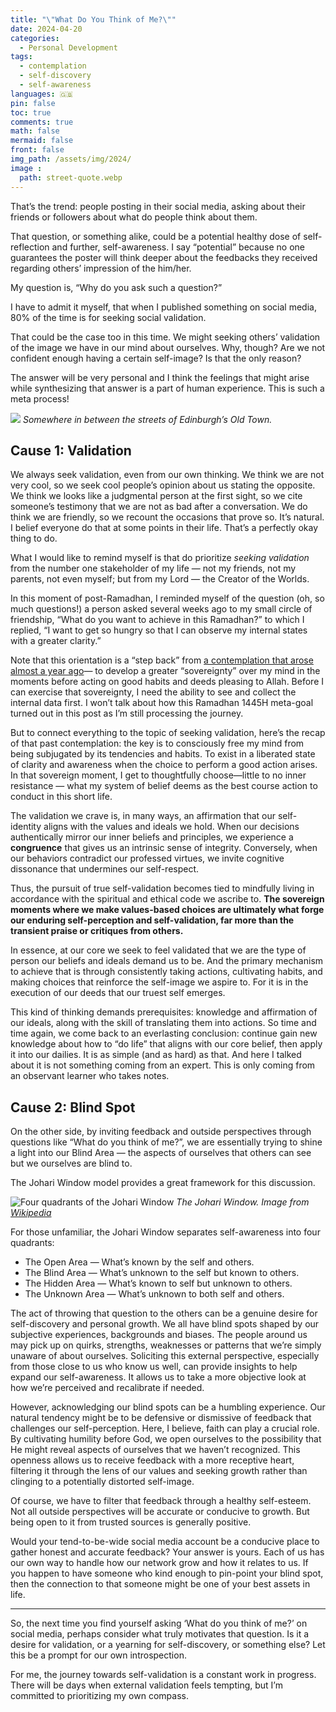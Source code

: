 ```yaml
---
title: "\"What Do You Think of Me?\""
date: 2024-04-20
categories:
  - Personal Development
tags:
  - contemplation
  - self-discovery
  - self-awareness
languages: 🇬🇧
pin: false
toc: true
comments: true
math: false
mermaid: false
front: false
img_path: /assets/img/2024/
image :
  path: street-quote.webp
---
```


That’s the trend: people posting in their social media, asking about their friends or followers about what do people think about them.

That question, or something alike, could be a potential healthy dose of self-reflection and further, self-awareness. I say “potential” because no one guarantees the poster will think deeper about the feedbacks they received regarding others’ impression of the him/her.

My question is, “Why do you ask such a question?”

I have to admit it myself, that when I published something on social media, 80% of the time is for seeking social validation.

That could be the case too in this time. We might seeking others’ validation of the image we have in our mind about ourselves. Why, though? Are we not confident enough having a certain self-image? Is that the only reason?

The answer will be very personal and I think the feelings that might arise while synthesizing that answer is a part of human experience. This is such a meta process!

![](street-quote.webp)
_Somewhere in between the streets of Edinburgh’s Old Town._

## Cause 1: Validation

We always seek validation, even from our own thinking. We think we are not very cool, so we seek cool people’s opinion about us stating the opposite. We think we looks like a judgmental person at the first sight, so we cite someone’s testimony that we are not as bad after a conversation. We do think we are friendly, so we recount the occasions that prove so. It’s natural. I belief everyone do that at some points in their life. That’s a perfectly okay thing to do.

What I would like to remind myself is that do prioritize *seeking validation* from the number one stakeholder of my life — not my friends, not my parents, not even myself; but from my Lord — the Creator of the Worlds.

In this moment of post-Ramadhan, I reminded myself of the question (oh, so much questions!) a person asked several weeks ago to my small circle of friendship, “What do you want to achieve in this Ramadhan?” to which I replied, “I want to get so hungry so that I can observe my internal states with a greater clarity.”

Note that this orientation is a “step back” from [a contemplation that arose almost a year ago](/posts/belajar-untuk-tidak-perlu-berpikir-panjang/)— to develop a greater “sovereignty” over my mind in the moments before acting on good habits and deeds pleasing to Allah. Before I can exercise that sovereignty, I need the ability to see and collect the internal data first. I won’t talk about how this Ramadhan 1445H meta-goal turned out in this post as I’m still processing the journey.

But to connect everything to the topic of seeking validation, here’s the recap of that past contemplation: the key is to consciously free my mind from being subjugated by its tendencies and habits. To exist in a liberated state of clarity and awareness when the choice to perform a good action arises. In that sovereign moment, I get to thoughtfully choose—little to no inner resistance — what my system of belief deems as the best course action to conduct in this short life.

The validation we crave is, in many ways, an affirmation that our self-identity aligns with the values and ideals we hold. When our decisions authentically mirror our inner beliefs and principles, we experience a **congruence** that gives us an intrinsic sense of integrity. Conversely, when our behaviors contradict our professed virtues, we invite cognitive dissonance that undermines our self-respect.

Thus, the pursuit of true self-validation becomes tied to mindfully living in accordance with the spiritual and ethical code we ascribe to. **The sovereign moments where we make values-based choices are ultimately what forge our enduring self-perception and self-validation, far more than the transient praise or critiques from others.**

In essence, at our core we seek to feel validated that we are the type of person our beliefs and ideals demand us to be. And the primary mechanism to achieve that is through consistently taking actions, cultivating habits, and making choices that reinforce the self-image we aspire to. For it is in the execution of our deeds that our truest self emerges.

This kind of thinking demands prerequisites: knowledge and affirmation of our ideals, along with the skill of translating them into actions. So time and time again, we come back to an everlasting conclusion: continue gain new knowledge about how to “do life” that aligns with our core belief, then apply it into our dailies. It is as simple (and as hard) as that. And here I talked about it is not something coming from an expert. This is only coming from an observant learner who takes notes.

## Cause 2: Blind Spot

On the other side, by inviting feedback and outside perspectives through questions like “What do you think of me?”, we are essentially trying to shine a light into our Blind Area — the aspects of ourselves that others can see but we ourselves are blind to.

The Johari Window model provides a great framework for this discussion.

![Four quadrants of the Johari Window](https://upload.wikimedia.org/wikipedia/commons/2/2c/Johari_Window.PNG)
_The Johari Window. Image from [Wikipedia](https://en.wikipedia.org/wiki/Johari_window#/media/File:Johari_Window.PNG)_

For those unfamiliar, the Johari Window separates self-awareness into four quadrants:

- The Open Area — What’s known by the self and others.
- The Blind Area — What’s unknown to the self but known to others.
- The Hidden Area — What’s known to self but unknown to others.
- The Unknown Area — What’s unknown to both self and others.

The act of throwing that question to the others can be a genuine desire for self-discovery and personal growth. We all have blind spots shaped by our subjective experiences, backgrounds and biases. The people around us may pick up on quirks, strengths, weaknesses or patterns that we’re simply unaware of about ourselves. Soliciting this external perspective, especially from those close to us who know us well, can provide insights to help expand our self-awareness. It allows us to take a more objective look at how we’re perceived and recalibrate if needed.

However, acknowledging our blind spots can be a humbling experience. Our natural tendency might be to be defensive or dismissive of feedback that challenges our self-perception. Here, I believe, faith can play a crucial role. By cultivating humility before God, we open ourselves to the possibility that He might reveal aspects of ourselves that we haven’t recognized. This openness allows us to receive feedback with a more receptive heart, filtering it through the lens of our values and seeking growth rather than clinging to a potentially distorted self-image.

Of course, we have to filter that feedback through a healthy self-esteem. Not all outside perspectives will be accurate or conducive to growth. But being open to it from trusted sources is generally positive.

Would your tend-to-be-wide social media account be a conducive place to gather honest and accurate feedback? Your answer is yours. Each of us has our own way to handle how our network grow and how it relates to us. If you happen to have someone who kind enough to pin-point your blind spot, then the connection to that someone might be one of your best assets in life.

***

So, the next time you find yourself asking ‘What do you think of me?’ on social media, perhaps consider what truly motivates that question. Is it a desire for validation, or a yearning for self-discovery, or something else? Let this be a prompt for our own introspection.

For me, the journey towards self-validation is a constant work in progress. There will be days when external validation feels tempting, but I’m committed to prioritizing my own compass.
